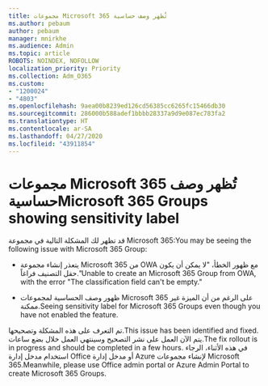 ```yaml
---
title: مجموعات Microsoft 365 تُظهر وصف حساسية
ms.author: pebaum
author: pebaum
manager: mnirkhe
ms.audience: Admin
ms.topic: article
ROBOTS: NOINDEX, NOFOLLOW
localization_priority: Priority
ms.collection: Adm_O365
ms.custom:
- "1200024"
- "4803"
ms.openlocfilehash: 9aea00b8239ed126cd56385cc6265fc15466db30
ms.sourcegitcommit: 286000b588adef1bbbb28337a9d9e087ec783fa2
ms.translationtype: HT
ms.contentlocale: ar-SA
ms.lasthandoff: 04/27/2020
ms.locfileid: "43911854"
---
```

# <a name="microsoft-365-groups-showing-sensitivity-label"></a><span data-ttu-id="46869-102">مجموعات Microsoft 365 تُظهر وصف حساسية</span><span class="sxs-lookup"><span data-stu-id="46869-102">Microsoft 365 Groups showing sensitivity label</span></span>

<span data-ttu-id="46869-103">قد تظهر لك المشكلة التالية في مجموعة Microsoft 365:</span><span class="sxs-lookup"><span data-stu-id="46869-103">You may be seeing the following issue with Microsoft 365 Group:</span></span>

- <span data-ttu-id="46869-104">يتعذر إنشاء مجموعة Microsoft 365 من OWA مع ظهور الخطأ، "لا يمكن أن يكون حقل التصنيف فراغاً."</span><span class="sxs-lookup"><span data-stu-id="46869-104">Unable to create an Microsoft 365 Group from OWA, with the error "The classification field can't be empty."</span></span>

- <span data-ttu-id="46869-105">ظهور وصف الحساسية لمجموعات Microsoft 365 على الرغم من أن الميزة غير ممكنة.</span><span class="sxs-lookup"><span data-stu-id="46869-105">Seeing sensitivity label for Microsoft 365 Groups even though you have not enabled the feature.</span></span>

<span data-ttu-id="46869-106">تم التعرف على هذه المشكلة وتصحيحها.</span><span class="sxs-lookup"><span data-stu-id="46869-106">This issue has been identified and fixed.</span></span> <span data-ttu-id="46869-107">يتم الآن العمل على نشر التصحيح وسينتهي العمل خلال بضع ساعات.</span><span class="sxs-lookup"><span data-stu-id="46869-107">The fix rollout is in progress and should be completed in a few hours.</span></span> <span data-ttu-id="46869-108">في هذه الأثناء، الرجاء استخدام مدخل إدارة Office أو مدخل إدارة Azure لإنشاء مجموعات Microsoft 365.</span><span class="sxs-lookup"><span data-stu-id="46869-108">Meanwhile, please use Office admin portal or Azure Admin Portal to create Microsoft 365 Groups.</span></span>  
